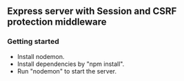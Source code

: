 ## Express server with Session and CSRF protection middleware

### Getting started

- Install nodemon.
- Install dependencies by "npm install".
- Run "nodemon" to start the server.
